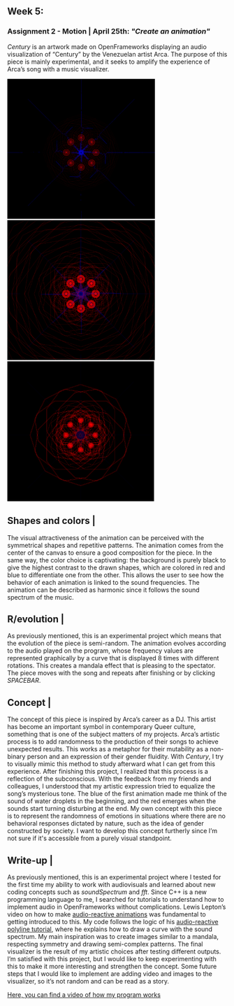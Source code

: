 
## Week 5:

### Assignment 2 - Motion | April 25th: _"Create an animation"_

_Century_ is an artwork made on OpenFrameworks displaying an audio visualization of “Century” by the Venezuelan artist Arca. The purpose of this piece is mainly experimental, and it seeks to amplify the experience of Arca’s song with a music visualizer.

<img src="test1.png" height ="320" /><img src="test2.png" height ="320" /><img src="test3.png" height ="320" /> 


## Shapes and colors |

The visual attractiveness of the animation can be perceived with the symmetrical shapes and repetitive patterns. The animation comes from the center of the canvas to ensure a good composition for the piece. In the same way, the color choice is captivating: the background is purely black to give the highest contrast to the drawn shapes, which are colored in red and blue to differentiate one from the other. This allows the user to see how the behavior of each animation is linked to the sound frequencies. The animation can be described as harmonic since it follows the sound spectrum of the music.

## R/evolution |

As previously mentioned, this is an experimental project which means that the evolution of the piece is semi-random. The animation evolves according to the audio played on the program, whose frequency values are represented graphically by a curve that is displayed 8 times with different rotations. This creates a mandala effect that is pleasing to the spectator. The piece moves with the song and repeats after finishing or by clicking _SPACEBAR_. 

## Concept |

The concept of this piece is inspired by Arca’s career as a DJ. This artist has become an important symbol in contemporary Queer culture, something that is one of the subject matters of my projects. Arca’s artistic process is to add randomness to the production of their songs to achieve unexpected results. This works as a metaphor for their mutability as a non-binary person and an expression of their gender fluidity. 
With _Century_,  I try to visually mimic this method to study afterward what I can get from this experience. After finishing this project, I realized that this process is a reflection of the subconscious. With the feedback from my friends and colleagues, I understood that my artistic expression tried to equalize the song’s mysterious tone. The blue of the first animation made me think of the sound of water droplets in the beginning, and the red emerges when the sounds start turning disturbing at the end.
My own concept with this piece is to represent the randomness of emotions in situations where there are no behavioral responses dictated by nature, such as the idea of gender constructed by society. I want to develop this concept furtherly since I’m not sure if it's accessible from a purely visual standpoint.


## Write-up |

As previously mentioned, this is an experimental project where I tested for the first time my ability to work with audiovisuals and learned about new coding concepts such as _soundSpectrum_ and _fft_. 
Since C++ is a new programming language to me, I searched for tutorials to understand how to implement audio in OpenFrameworks without complications. Lewis Lepton’s video on how to make [audio-reactive animations](https://www.youtube.com/watch?v=vGZC72fAaBI) was fundamental to getting introduced to this. My code follows the logic of his [audio-reactive polyline tutorial](https://www.youtube.com/watch?v=DfiIvAdrlRg), where he explains how to draw a curve with the sound spectrum. 
My main inspiration was to create images similar to a mandala, respecting symmetry and drawing semi-complex patterns. The final visualizer is the result of my artistic choices after testing different outputs. I’m satisfied with this project, but I would like to keep experimenting with this to make it more interesting and strengthen the concept. 
Some future steps that I would like to implement are adding video and images to the visualizer, so it’s not random and can be read as a story. 

[Here, you can find a video of how my program works](https://youtu.be/6wB0YL3ObKM)
